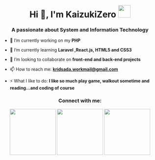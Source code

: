 <h1 align="center">Hi 👋, I'm KaizukiZero <img height="40" src="https://emoji.gg/assets/emoji/7333-parrotdance.gif"></h1>
<h3 align="center">A passionate about System and Information Technology</h3>

- 🔭 I’m currently working on my **PHP**

- 🌱 I’m currently learning **Laravel ,React.js, HTML5 and CSS3**

- 👯 I’m looking to collaborate on **front-end and back-end projects**

- 📫 How to reach me: **kridsada.workmail@gmail.com**

- ⚡ What I like to do: **I like so much play game, walkout sometime and reading...and coding of course**

<h3 align="center">Connect with me:</h3>
<div align="center">
<p>
  <img height= "150" src="https://github-readme-stats.vercel.app/api?username=KaizukiZero&theme=midnight-purple&show_icons=true&include_all_commits=true" />
  <img height= "150" src="https://github-readme-stats.vercel.app/api/top-langs/?username=KaizukiZero&theme=midnight-purple" />
  <img height= "150" src="https://github-readme-stats.vercel.app/api/wakatime?username=KaizukiZero&theme=midnight-purple&layout=compact"/>
</p>
 </div>
